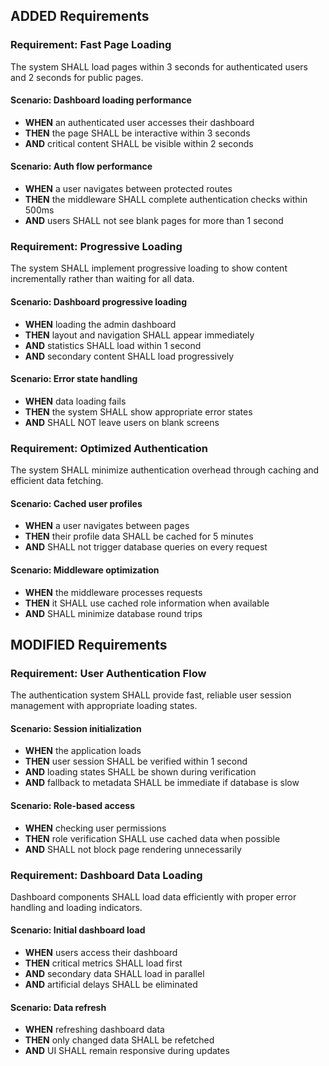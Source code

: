 ## ADDED Requirements

### Requirement: Fast Page Loading
The system SHALL load pages within 3 seconds for authenticated users and 2 seconds for public pages.

#### Scenario: Dashboard loading performance
- **WHEN** an authenticated user accesses their dashboard
- **THEN** the page SHALL be interactive within 3 seconds
- **AND** critical content SHALL be visible within 2 seconds

#### Scenario: Auth flow performance
- **WHEN** a user navigates between protected routes
- **THEN** the middleware SHALL complete authentication checks within 500ms
- **AND** users SHALL not see blank pages for more than 1 second

### Requirement: Progressive Loading
The system SHALL implement progressive loading to show content incrementally rather than waiting for all data.

#### Scenario: Dashboard progressive loading
- **WHEN** loading the admin dashboard
- **THEN** layout and navigation SHALL appear immediately
- **AND** statistics SHALL load within 1 second
- **AND** secondary content SHALL load progressively

#### Scenario: Error state handling
- **WHEN** data loading fails
- **THEN** the system SHALL show appropriate error states
- **AND** SHALL NOT leave users on blank screens

### Requirement: Optimized Authentication
The system SHALL minimize authentication overhead through caching and efficient data fetching.

#### Scenario: Cached user profiles
- **WHEN** a user navigates between pages
- **THEN** their profile data SHALL be cached for 5 minutes
- **AND** SHALL not trigger database queries on every request

#### Scenario: Middleware optimization
- **WHEN** the middleware processes requests
- **THEN** it SHALL use cached role information when available
- **AND** SHALL minimize database round trips

## MODIFIED Requirements

### Requirement: User Authentication Flow
The authentication system SHALL provide fast, reliable user session management with appropriate loading states.

#### Scenario: Session initialization
- **WHEN** the application loads
- **THEN** user session SHALL be verified within 1 second
- **AND** loading states SHALL be shown during verification
- **AND** fallback to metadata SHALL be immediate if database is slow

#### Scenario: Role-based access
- **WHEN** checking user permissions
- **THEN** role verification SHALL use cached data when possible
- **AND** SHALL not block page rendering unnecessarily

### Requirement: Dashboard Data Loading
Dashboard components SHALL load data efficiently with proper error handling and loading indicators.

#### Scenario: Initial dashboard load
- **WHEN** users access their dashboard
- **THEN** critical metrics SHALL load first
- **AND** secondary data SHALL load in parallel
- **AND** artificial delays SHALL be eliminated

#### Scenario: Data refresh
- **WHEN** refreshing dashboard data
- **THEN** only changed data SHALL be refetched
- **AND** UI SHALL remain responsive during updates